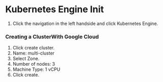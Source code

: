 # Kubernetes Engine Init
1. Click the navigation in the left handside and click Kubernetes Engine.  
### Creating a ClusterWith Google Cloud
1. Click create cluster.  
1. Name: multi-cluster  
2. Select Zone.  
3. Number of nodes: 3  
4. Machine Type: 1 vCPU  
5. Click create.  
